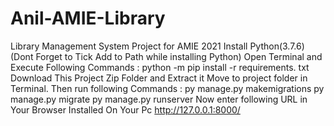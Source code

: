 # Anil-AMIE-Library
Library Management System Project for AMIE 2021
Install Python(3.7.6) (Dont Forget to Tick Add to Path while installing Python)
Open Terminal and Execute Following Commands :
python -m pip install -r requirements. txt
Download This Project Zip Folder and Extract it
Move to project folder in Terminal. Then run following Commands :
py manage.py makemigrations
py manage.py migrate
py manage.py runserver
Now enter following URL in Your Browser Installed On Your Pc
http://127.0.0.1:8000/

